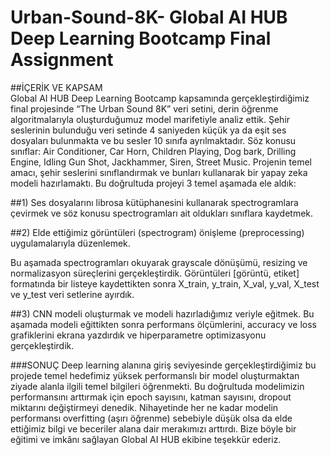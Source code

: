 # Urban-Sound-8K- Global AI HUB Deep Learning Bootcamp Final Assignment

##İÇERİK VE KAPSAM <br/>
Global AI HUB Deep Learning Bootcamp kapsamında gerçekleştirdiğimiz final projesinde “The Urban Sound 8K” veri setini, derin öğrenme algoritmalarıyla oluşturduğumuz model marifetiyle analiz ettik. Şehir seslerinin bulunduğu veri setinde 4 saniyeden küçük ya da eşit ses dosyaları bulunmakta ve bu sesler 10 sınıfa ayrılmaktadır. Söz konusu sınıflar:  Air Conditioner, Car Horn, Children Playing, Dog bark, Drilling Engine, Idling Gun Shot, Jackhammer, Siren, Street Music. 
Projenin temel amacı, şehir seslerini sınıflandırmak ve bunları kullanarak bir yapay zeka modeli hazırlamaktı.
Bu doğrultuda projeyi 3 temel aşamada ele aldık:

##1)	Ses dosyalarını librosa kütüphanesini kullanarak spectrogramlara çevirmek ve söz konusu spectrogramları ait oldukları sınıflara kaydetmek. 


##2)	Elde ettiğimiz görüntüleri (spectrogram) önişleme (preprocessing) uygulamalarıyla düzenlemek. 

Bu aşamada spectrogramları okuyarak  grayscale dönüşümü, resizing ve normalizasyon süreçlerini gerçekleştirdik. Görüntüleri [görüntü, etiket] formatında bir listeye kaydettikten sonra X_train, y_train, X_val, y_val, X_test ve y_test veri setlerine ayırdık.

##3)	CNN modeli oluşturmak ve modeli hazırladığımız veriyle eğitmek.
Bu aşamada modeli eğittikten sonra performans ölçümlerini, accuracy ve loss grafiklerini ekrana yazdırdık ve hiperparametre optimizasyonu gerçekleştirdik.

###SONUÇ
Deep learning alanına giriş seviyesinde gerçekleştirdiğimiz bu projede temel hedefimiz yüksek performanslı bir model oluşturmaktan ziyade alanla ilgili temel bilgileri öğrenmekti. Bu doğrultuda modelimizin performansını arttırmak için epoch sayısını, katman sayısını, dropout miktarını değiştirmeyi denedik. Nihayetinde her ne kadar modelin performansı overfitting (aşırı öğrenme) sebebiyle düşük olsa da elde ettiğimiz bilgi ve beceriler alana dair merakımızı arttırdı. 
Bize böyle bir eğitimi ve imkânı sağlayan Global AI HUB ekibine teşekkür ederiz.

